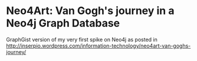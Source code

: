 Neo4Art: Van Gogh's journey in a Neo4j Graph Database
=====

GraphGist version of my very first spike on Neo4j as posted in http://inserpio.wordpress.com/information-technology/neo4art-van-goghs-journey/
